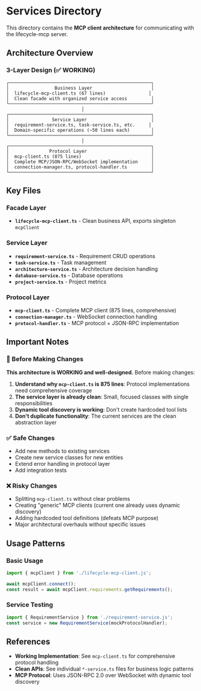 # Services Directory

This directory contains the **MCP client architecture** for communicating with the lifecycle-mcp server.

## Architecture Overview

### 3-Layer Design (✅ WORKING)

```
┌─────────────────────────────────────────────────────┐
│                 Business Layer                      │
│  lifecycle-mcp-client.ts (67 lines)                │
│  Clean facade with organized service access         │
└─────────────────────────────────────────────────────┘
                            │
┌─────────────────────────────────────────────────────┐
│                Service Layer                        │
│  requirement-service.ts, task-service.ts, etc.     │
│  Domain-specific operations (~50 lines each)        │
└─────────────────────────────────────────────────────┘
                            │
┌─────────────────────────────────────────────────────┐
│               Protocol Layer                        │
│  mcp-client.ts (875 lines)                          │
│  Complete MCP/JSON-RPC/WebSocket implementation     │
│  connection-manager.ts, protocol-handler.ts         │
└─────────────────────────────────────────────────────┘
```

## Key Files

### Facade Layer

- **`lifecycle-mcp-client.ts`** - Clean business API, exports singleton `mcpClient`

### Service Layer

- **`requirement-service.ts`** - Requirement CRUD operations
- **`task-service.ts`** - Task management
- **`architecture-service.ts`** - Architecture decision handling
- **`database-service.ts`** - Database operations
- **`project-service.ts`** - Project metrics

### Protocol Layer

- **`mcp-client.ts`** - Complete MCP client (875 lines, comprehensive)
- **`connection-manager.ts`** - WebSocket connection handling
- **`protocol-handler.ts`** - MCP protocol + JSON-RPC implementation

## Important Notes

### 🚨 Before Making Changes

**This architecture is WORKING and well-designed.** Before making changes:

1. **Understand why `mcp-client.ts` is 875 lines**: Protocol implementations need comprehensive coverage
2. **The service layer is already clean**: Small, focused classes with single responsibilities
3. **Dynamic tool discovery is working**: Don't create hardcoded tool lists
4. **Don't duplicate functionality**: The current services are the clean abstraction layer

### ✅ Safe Changes

- Add new methods to existing services
- Create new service classes for new entities
- Extend error handling in protocol layer
- Add integration tests

### ❌ Risky Changes

- Splitting `mcp-client.ts` without clear problems
- Creating "generic" MCP clients (current one already uses dynamic discovery)
- Adding hardcoded tool definitions (defeats MCP purpose)
- Major architectural overhauls without specific issues

## Usage Patterns

### Basic Usage

```typescript
import { mcpClient } from './lifecycle-mcp-client.js';

await mcpClient.connect();
const result = await mcpClient.requirements.getRequirements();
```

### Service Testing

```typescript
import { RequirementService } from './requirement-service.js';
const service = new RequirementService(mockProtocolHandler);
```

## References

- **Working Implementation**: See `mcp-client.ts` for comprehensive protocol handling
- **Clean APIs**: See individual `*-service.ts` files for business logic patterns
- **MCP Protocol**: Uses JSON-RPC 2.0 over WebSocket with dynamic tool discovery

